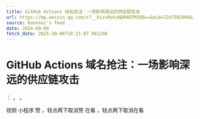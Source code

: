 ```yaml
---
title: GitHub Actions 域名抢注：一场影响深远的供应链攻击
url: https://mp.weixin.qq.com/s?__biz=MzkxNDM4OTM3OQ==&mid=2247502004&idx=4&sn=fed7480a9bf744eaa6cfd989e9b7bb8f
source: Doonsec's feed
date: 2024-09-09
fetch_date: 2025-10-06T18:21:07.861298
---
```


# GitHub Actions 域名抢注：一场影响深远的供应链攻击

：
，
。

视频
小程序
赞
，轻点两下取消赞
在看
，轻点两下取消在看
